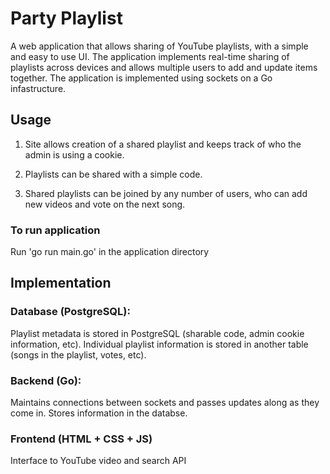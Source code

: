 # Party Playlist

A web application that allows sharing of YouTube playlists, with a simple and easy to use UI. The application implements real-time sharing of playlists across devices and allows multiple users to add and update items together. The application is implemented using sockets on a Go infastructure.

## Usage

1. Site allows creation of a shared playlist and keeps track of who the admin is using a cookie.

2. Playlists can be shared with a simple code.

3. Shared playlists can be joined by any number of users, who can add new videos and vote on the next song.

### To run application
Run 'go run main.go' in the application directory

## Implementation

### Database (PostgreSQL):
Playlist metadata is stored in PostgreSQL (sharable code, admin cookie information, etc).
Individual playlist information is stored in another table (songs in the playlist, votes, etc).

### Backend (Go):
Maintains connections between sockets and passes updates along as they come in.
Stores information in the databse.

### Frontend (HTML + CSS + JS)
Interface to YouTube video and search API
